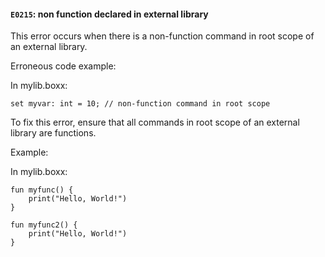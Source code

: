 #### `E0215`: non function declared in external library

This error occurs when there is a non-function command in root scope of an external library.

Erroneous code example:

In mylib.boxx:

``` 
set myvar: int = 10; // non-function command in root scope
```

To fix this error, ensure that all commands in root scope of an external library are functions.

Example:

In mylib.boxx:

``` 
fun myfunc() {
    print("Hello, World!")
}

fun myfunc2() {
    print("Hello, World!")
}
```
